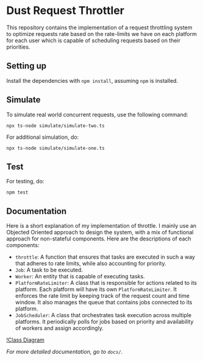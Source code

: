 # Dust Request Throttler

This repository contains the implementation of a request throttling system to optimize requests rate based on the rate-limits we have on each platform for each user which is capable of scheduling requests based on their priorities.

## Setting up

Install the dependencies with `npm install`, assuming `npm` is installed.

## Simulate

To simulate real world concurrent requests, use the following command:

```
npx ts-node simulate/simulate-two.ts
```

For additional simulation, do:

```
npx ts-node simulate/simulate-one.ts
```

## Test

For testing, do:

```
npm test
```

## Documentation

Here is a short explanation of my implementation of throttle.
I mainly use an Objected Oriented approach to design the system, with a mix of functional approach for non-stateful components. Here are the descriptions of each components:

- `throttle`: A function that ensures that tasks are executed in such a way that adheres to rate limits, while also accounting for priority.
- `Job`: A task to be executed.
- `Worker`: An entity that is capable of executing tasks.
- `PlatformRateLimiter`: A class that is responsible for actions related to its platform. Each platform will have its own `PlatformRateLimiter`. It enforces the rate limit by keeping track of the request count and time window. It also manages the queue that contains jobs connected to its platform.
- `JobScheduler`: A class that orchestrates task execution across multiple platforms. It periodically polls for jobs based on priority and availability of workers and assign accordingly.

[!Class Diagram](./docs/images/class-diagram.png)

_For more detailed documentation, go to `docs/`._
